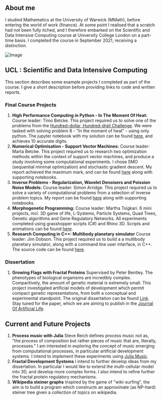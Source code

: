 ## About me

I studied Mathematics at the University of Warwick (MMath), before entering the world of work (finance). At some point I realised that a scratch had not been fully itched, and I therefore embarked on the Scientific and Data Intensive Computing course at University College London on a part-time basis. I completed the course in September 2021, receiving a distinction. 

![Image](src)

##  UCL : Scientific and Data Intensive Computing

This section describes some example projects I completed as part of the course. I give a short description before providing links to code and written reports. 

###  Final Course Projects

1. __High Performance Computing in Python - In The Moment Of Heat:__
Course leader: Timo Betcke. This project required us to solve one of the problems from the [Hundred-dollar, Hundred-digit Challenge](https://en.wikipedia.org/wiki/Hundred-dollar,_Hundred-digit_Challenge_problems). We were tasked with solving problem 8 - "In the moment of heat" - using only python. The jupyter notebook with my solution can be found [here](), and achieves 10 accurate digits.
2. __Numerical Optimisation - Support Vector Machines:__
Course leader: Marta Betcke. This project required us to research two optimization methods within the context of support vector machines, and produce a study involving some computational experiments. I chose SMO (sequential minimal optimization) and stochastic gradient descent. My report achieved the maximum mark, and can be found [here](https://github.com/harrybooth/harrybooth.github.io/tree/main/Numerical%20Optimisation) along with supporting notebooks.
3. __Inverse Problems - Regularization, Wavelet Denoisers and Poission Noise Models:__
Course leader: Simon Arridge. This project required us to solve a variety of computational problems from a selection of inverse problem topics. My report can be found [here](https://github.com/harrybooth/harrybooth.github.io/tree/main/Inverse%20Problems) along with supporting notebooks.
4. __Morphogenetic Programming:__
Course leader: Martha Tsigkari. 6 mini projects, incl. 3D game of life, L-Systems, Particle Systems, Quad Trees, Genetic algorithms and Gene Regulatory Networks. All experiments completed using grasshopper scripts (C#) and Rhino 3D. Scripts and animations can be found [here](). 
5. __Research Computing in C++: Multibody planetary simulator__
Course leader: Jim Dobson. This project required us to build a a multibody planetary simulator, along with a command line user interface, in C++. The source code can be found [here](url). 

### Dissertation

1. __Growing Flags with Fractal Proteins__
Supervised by Peter Bentley. The phenotypes of biological organisms are incredibly complex. Comparitively, the amount of genetic material is extremely small. This project investigated artificial models of development which permit compact genetic representations, from both a conceptual and experimental
standpoint. The original dissertation can be found [Link](url). Stay tuned for the paper, which we are aiming to publish in the [Journal Of Artificial Life](https://direct.mit.edu/artl).  

## Current and Future Projects

1. __Process music with Julia__
Steve Reich defines process music not as, "the process of composition but rather pieces of music that are, literally, processes." I am interested in exploring the concept of music emerging from computational processes, in particular artificial development systems. I intend to implement these experiments using [Julia Music](https://github.com/JuliaMusic).
3. __Fractal Development Systems__ 
I intend to further develop ideas from my dissertation. In particular I would like to extend the multi-cellular model into 3D, and develop more complex forms. I also intend to refine further the fractal protein regulatory mechanisms. 
5. __Wikipedia steiner graphs__
Inspired by the game of "wiki-surfing", the aim is to build a program which constructs an approximate (as NP-hard) steiner tree given a collection of topics on wikipedia. 
